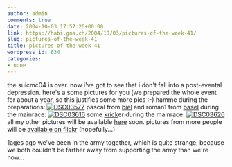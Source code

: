 ```yaml
---
author: admin
comments: true
date: 2004-10-03 17:57:26+00:00
link: https://habi.gna.ch/2004/10/03/pictures-of-the-week-41/
slug: pictures-of-the-week-41
title: pictures of the week 41
wordpress_id: 634
categories:
- none
---
```


the suicmc04 is over. now i've got to see that i don't fall into a post-evental depression.
here's a some pictures for you (we prepared the whole event for about a year, so this justifies some more pics :-)
hamme during the preparations:
[![DSC03577](https://habi.gna.ch/blog/images/DSC03577-tm.jpg)](https://habi.gna.ch/blog/images/DSC03577.jpg)
pascal from [biel](http://velokurierbiel.ch/) and roman1 from [basel](http://veloexpress.ch/) during the mainrace:
[![DSC03616](https://habi.gna.ch/blog/images/DSC03616-tm.jpg)](https://habi.gna.ch/blog/images/DSC03616.jpg)
some [krick](http://www.krick.ch/)er during the mainrace:
[![DSC03626](https://habi.gna.ch/blog/images/DSC03626-tm.jpg)](https://habi.gna.ch/blog/images/DSC03626.jpg)
all my other pictures will be available [here](https://habi.gna.ch/pics/) soon. pictures from more people will be [available on flickr](https://www.flickr.com/groups/suicmc04/) (hopefully...)


1ages ago we've been in the army together, which is quite strange, because we both couldn't be farther away from supporting the army than we're now...
